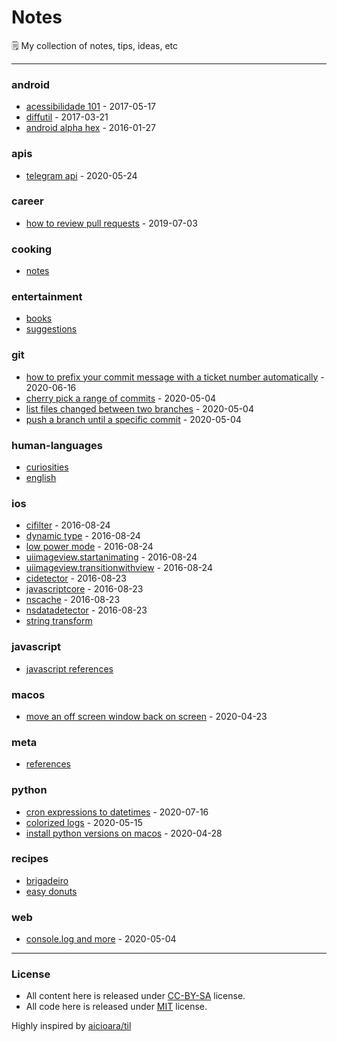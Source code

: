 # Notes

🗒 My collection of notes, tips, ideas, etc

---

### android

- [acessibilidade 101](android/acessibilidade-2017-05-17.md) - 2017-05-17
- [diffutil](android/diff-util-2017-03-21.md) - 2017-03-21
- [android alpha hex](android/alpha-hex-2016-01-27.md) - 2016-01-27

### apis

- [telegram api](apis/telegram-2020-05-24.md) - 2020-05-24

### career

- [how to review pull requests](career/how-to-review-pull-requests-2019-07-03.md) - 2019-07-03

### cooking

- [notes](cooking/notes.md)

### entertainment

- [books](entertainment/books.md)
- [suggestions](entertainment/suggestions.md)

### git

- [how to prefix your commit message with a ticket number automatically](git/prefix-your-commit-message-2020-06-16.md) - 2020-06-16
- [cherry pick a range of commits](git/cherry-pick-a-range-of-commits-2020-05-04.md) - 2020-05-04
- [list files changed between two branches](git/list-files-changed-between-branches-2020-05-04.md) - 2020-05-04
- [push a branch until a specific commit](git/push-until-some-specific-commit-2020-05-04.md) - 2020-05-04

### human-languages

- [curiosities](human-languages/curiosities.md)
- [english](human-languages/english.md)

### ios

- [cifilter](ios/cifilter-2016-08-24.md) - 2016-08-24
- [dynamic type](ios/dynamic-type-2016-08-24.md) - 2016-08-24
- [low power mode](ios/low-power-mode-2016-08-24.md) - 2016-08-24
- [uiimageview.startanimating](ios/uiimageview-animation-2016-08-24.md) - 2016-08-24
- [uiimageview.transitionwithview](ios/uiimageview-transition-2016-08-24.md) - 2016-08-24
- [cidetector](ios/cidetector-2016-08-23.md) - 2016-08-23
- [javascriptcore](ios/javascriptcore-2016-08-23.md) - 2016-08-23
- [nscache](ios/nscache-2016-08-23.md) - 2016-08-23
- [nsdatadetector](ios/nsdatadetector-2016-08-23.md) - 2016-08-23
- [string transform](ios/string-transform-2016-08.24.md)

### javascript

- [javascript references](javascript/references.md)

### macos

- [move an off screen window back on screen](macos/move-an-off-screen-window-back-on-screen-2020-04-23.md) - 2020-04-23

### meta

- [references](meta/references.md)

### python

- [cron expressions to datetimes](python/cron-expressions-to-datetimes-2020-07-16.md) - 2020-07-16
- [colorized logs](python/colorized-logs-2020-05-15.md) - 2020-05-15
- [install python versions on macos](python/install-python-versions-on-macos-2020-04-28.md) - 2020-04-28

### recipes

- [brigadeiro](recipes/brigadeiro.md)
- [easy donuts](recipes/easy-donuts-2-ingredients.md)

### web

- [console.log and more](web/console-log-2020-05-04.md) - 2020-05-04

---

### License
- All content here is released under [CC-BY-SA](LICENSE-CC-BY-SA) license.
- All code here is released under [MIT](LICENSE-MIT) license.

Highly inspired by [aicioara/til](https://github.com/aicioara/til)
